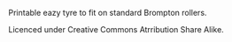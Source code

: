 Printable eazy tyre to fit on standard Brompton rollers.

Licenced under Creative Commons Atrribution Share Alike.
